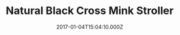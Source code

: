 ---
title: Natural Black Cross Mink Stroller
date: 2017-01-04T15:04:10.000Z
price: 0
sales_price: 
categories: ["Jacket"]
image: ["/img/uploads/2016/09/MG_0519w.jpg", " /img/uploads/2016/09/MG_0534w.jpg"]
---